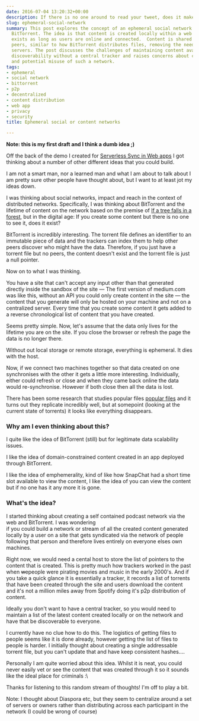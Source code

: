 ```yaml
---
date: 2016-07-04 13:20:32+00:00
description: If there is no one around to read your tweet, does it make a difference?
slug: ephemeral-social-network
summary: This post explores the concept of an ephemeral social network built using
  BitTorrent. The idea is that content is created locally within a web app and only
  exists as long as users are online and connected.  Content is shared directly between
  peers, similar to how BitTorrent distributes files, removing the need for centralized
  servers. The post discusses the challenges of maintaining content availability and
  discoverability without a central tracker and raises concerns about content moderation
  and potential misuse of such a network.
tags:
- ephemeral
- social network
- bittorrent
- p2p
- decentralized
- content distribution
- web app
- privacy
- security
title: Ephemeral social or content networks

---
```


**Note: this is my first draft and I think a dumb idea ;)**

Off the back of the demo I created for [Serverless Sync in Web apps](https://paul.kinlan.me/serverless-sync-in-web-apps/)
I got thinking about a number of other different ideas that you could build.

I am not a smart man, nor a learned man and what I am about to talk about I am pretty sure other
people have thought about, but I want to at least jot my ideas down.

I was thinking about social networks, impact and reach in the context
of distributed networks.  Specifically, I was thinking about BitTorrent and
the lifetime of content on the network based on the premise of [If a tree falls in a forest](https://en.wikipedia.org/wiki/If_a_tree_falls_in_a_forest),
but in the digital age: If you create some content but there is no one to see it, does it exist?

BitTorrent is incredibly interesting. The torrent file defines an identifier to an immutable 
piece of data and the trackers can index them to help other peers discover who might have
the data. Therefore, if you just have a torrent file but no peers, the content doesn't exist 
and the torrent file is just a null pointer.

Now on to what I was thinking.

You have a site that can't accept any input other than that generated directly inside the 
sandbox of the site &mdash; The first version of medium.com was like this, without an API you could only
create content in the site &mdash; the content that you generate will only
be hosted on your machine and not on a centralized server. Every time that you create
some content it gets added to a reverse chronological list of content that you have created.

Seems pretty simple. Now, let's assume that the data only lives for the lifetime you are on
the site. If you close the browser or refresh the page the data is no longer there.

Without out local storage or remote storage, everything is ephemeral. It dies with the host.

Now, if we connect two machines together so that data created on one synchronises with
the other it gets a little more interesting.  Individually, either could refresh or close
and when they came back online the data would re-synchronise.  However if both close
then all the data is lost.

There has been some research that studies popular files [popular files](
https://www.cs.duke.edu/courses/compsci512/spring14/15-744/S07/papers/bittorrent.pdf) and it 
turns out they replicate incredibly well, but at somepoint (looking at the current state of
torrents) it looks like everything disappears.

### Why am I even thinking about this?

I quite like the idea of BitTorrent (still) but for legitimate data scalability issues.

I like the idea of domain-constrained content created in an app deployed through BitTorrent.

I like the idea of emphemerality, kind of like how SnapChat had a short time slot
available to view the content, I like the idea of you can view the content but if
no one has it any more it is gone.

### What's the idea?

I started thinking about creating a self contained podcast network via the web
and BitTorrent. I was wondering  
if you could build a network or stream of all the created content
generated locally by a user on a site that gets syndicated via the network of people
following that person and therefore lives entirely on everyone elses own machines.

Right now, we would need a cental host to store the list of pointers to the content that
is created. This is pretty much how trackers worked in the past when ~~we~~people
were pirating movies and music in the early 2000's. And if you take a quick glance it 
is essentially a tracker, it records a list of torrents that have been created
through the site and users download the content and it's not a million miles away
from Spotify doing it's p2p distribution of content.

Ideally you don't want to have a central tracker, so you would need to maintain a 
list of the latest content created locally or on the network and have that be discoverable
to everyone.

I currently have no clue how to do this. The logistics of getting files to people
seems like it is done already, however getting the list of files to people is harder.  I 
initially thought about creating a single addressable torrent file, but you can't update that
and have keep consistent hashes....

Personally I am quite worried about this idea. Whilst it is neat, you could never
easily vet or see the content that was created through it so it sounds like the ideal
place for criminals :\

Thanks for listening to this random stream of thoughts! I'm off to play a bit.

Note: I thought about Diaspora etc, but they seem to centralize around a set of 
servers or owners rather than distributing across each participant in the network (I
could be wrong of course)
